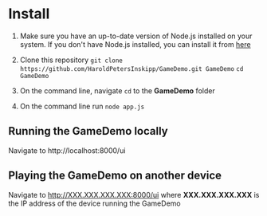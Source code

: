 Install
========
1. Make sure you have an up-to-date version of Node.js installed on your system. If you don't have Node.js installed, you can install it from [here](http://nodejs.org/)

1. Clone this repository
```git clone https://github.com/HaroldPetersInskipp/GameDemo.git GameDemo```
```cd GameDemo```



1. On the command line, navigate ```cd``` to the **GameDemo** folder

1. On the command line run ```node app.js```

## Running the GameDemo locally
Navigate to http://localhost:8000/ui

## Playing the GameDemo on another device
Navigate to http://XXX.XXX.XXX.XXX:8000/ui where **XXX.XXX.XXX.XXX** is the IP address of the device running the GameDemo
